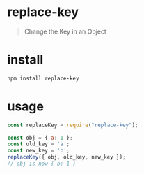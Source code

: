 # replace-key
> Change the Key in an Object

# install
```bash
npm install replace-key
```

# usage
```javascript
const replaceKey = require("replace-key");

const obj = { a: 1 };
const old_key = 'a';
const new_key = 'b';
replaceKey({ obj, old_key, new_key });
// obj is now { b: 1 }
```